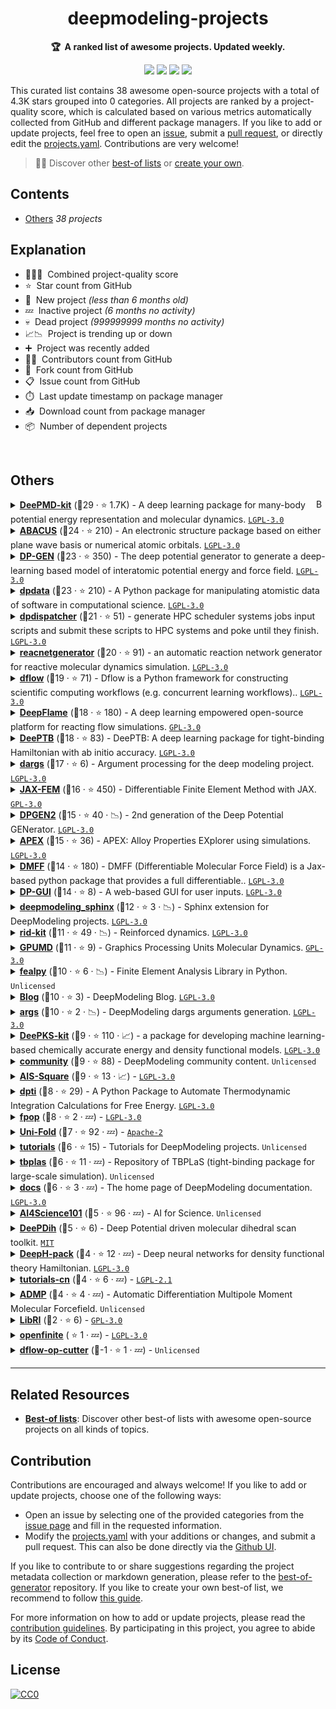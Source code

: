 <!-- markdownlint-disable -->
<h1 align="center">
    deepmodeling-projects
    <br>
</h1>

<p align="center">
    <strong>🏆&nbsp; A ranked list of awesome projects. Updated weekly.</strong>
</p>

<p align="center">
    <a href="https://best-of.org" title="Best-of Badge"><img src="http://bit.ly/3o3EHNN"></a>
    <a href="#Contents" title="Project Count"><img src="https://img.shields.io/badge/projects-38-blue.svg?color=5ac4bf"></a>
    <a href="#Contribution" title="Contributions are welcome"><img src="https://img.shields.io/badge/contributions-welcome-green.svg"></a>
    <a href="https://github.com/deepmodeling/deepmodeling-projects/releases" title="Best-of Updates"><img src="https://img.shields.io/github/release-date/deepmodeling/deepmodeling-projects?color=green&label=updated"></a>
</p>

This curated list contains 38 awesome open-source projects with a total of 4.3K stars grouped into 0 categories. All projects are ranked by a project-quality score, which is calculated based on various metrics automatically collected from GitHub and different package managers. If you like to add or update projects, feel free to open an [issue](https://github.com/deepmodeling/deepmodeling-projects/issues/new/choose), submit a [pull request](https://github.com/deepmodeling/deepmodeling-projects/pulls), or directly edit the [projects.yaml](https://github.com/deepmodeling/deepmodeling-projects/edit/main/projects.yaml). Contributions are very welcome!

> 🧙‍♂️  Discover other [best-of lists](https://best-of.org) or [create your own](https://github.com/best-of-lists/best-of/blob/main/create-best-of-list.md).

## Contents

- [Others](#others) _38 projects_

## Explanation
- 🥇🥈🥉&nbsp; Combined project-quality score
- ⭐️&nbsp; Star count from GitHub
- 🐣&nbsp; New project _(less than 6 months old)_
- 💤&nbsp; Inactive project _(6 months no activity)_
- 💀&nbsp; Dead project _(999999999 months no activity)_
- 📈📉&nbsp; Project is trending up or down
- ➕&nbsp; Project was recently added
- 👨‍💻&nbsp; Contributors count from GitHub
- 🔀&nbsp; Fork count from GitHub
- 📋&nbsp; Issue count from GitHub
- ⏱️&nbsp; Last update timestamp on package manager
- 📥&nbsp; Download count from package manager
- 📦&nbsp; Number of dependent projects

<br>

## Others

<a href="#contents"><img align="right" width="15" height="15" src="https://git.io/JtehR" alt="Back to top"></a>

<details><summary><b><a href="https://github.com/deepmodeling/deepmd-kit">DeePMD-kit</a></b> (🥇29 ·  ⭐ 1.7K) - A deep learning package for many-body potential energy representation and molecular dynamics. <code><a href="http://bit.ly/37RvQcA">LGPL-3.0</a></code></summary>

- [GitHub](https://github.com/deepmodeling/deepmd-kit) (👨‍💻 79 · 🔀 540 · 📥 57K · 📦 36 · 📋 900 - 9% open · ⏱️ 11.06.2025):

	```
	git clone https://github.com/deepmodeling/deepmd-kit
	```
- [PyPi](https://pypi.org/project/deepmd-kit) (📥 9.5K / month):
	```
	pip install deepmd-kit
	```
- [Conda](https://anaconda.org/conda-forge/deepmd-kit) (📥 2M · ⏱️ 11.06.2025):
	```
	conda install -c conda-forge deepmd-kit
	```
- [npm](https://www.npmjs.com/package/deepmd-kit) (📥 11 / month):
	```
	npm install deepmd-kit
	```
- [Docker Hub](https://hub.docker.com/r/deepmodeling/deepmd-kit) (📥 3.9K · ⭐ 1 · ⏱️ 12.06.2025):
	```
	docker pull deepmodeling/deepmd-kit
	```
</details>
<details><summary><b><a href="https://github.com/deepmodeling/abacus-develop">ABACUS</a></b> (🥇24 ·  ⭐ 210) - An electronic structure package based on either plane wave basis or numerical atomic orbitals. <code><a href="http://bit.ly/37RvQcA">LGPL-3.0</a></code></summary>

- [GitHub](https://github.com/deepmodeling/abacus-develop) (👨‍💻 130 · 🔀 150 · 📋 2.3K - 6% open · ⏱️ 31.07.2025):

	```
	git clone https://github.com/deepmodeling/abacus-develop
	```
- [Conda](https://anaconda.org/conda-forge/abacus) (📥 460K · ⏱️ 22.04.2025):
	```
	conda install -c conda-forge abacus
	```
</details>
<details><summary><b><a href="https://github.com/deepmodeling/dpgen">DP-GEN</a></b> (🥇23 ·  ⭐ 350) - The deep potential generator to generate a deep-learning based model of interatomic potential energy and force field. <code><a href="http://bit.ly/37RvQcA">LGPL-3.0</a></code></summary>

- [GitHub](https://github.com/deepmodeling/dpgen) (👨‍💻 69 · 🔀 180 · 📥 2K · 📦 8 · 📋 320 - 14% open · ⏱️ 21.02.2025):

	```
	git clone https://github.com/deepmodeling/dpgen
	```
- [PyPi](https://pypi.org/project/dpgen) (📥 600 / month):
	```
	pip install dpgen
	```
- [Conda](https://anaconda.org/conda-forge/dpgen) (📥 43K · ⏱️ 22.04.2025):
	```
	conda install -c conda-forge dpgen
	```
</details>
<details><summary><b><a href="https://github.com/deepmodeling/dpdata">dpdata</a></b> (🥇23 ·  ⭐ 210) - A Python package for manipulating atomistic data of software in computational science. <code><a href="http://bit.ly/37RvQcA">LGPL-3.0</a></code></summary>

- [GitHub](https://github.com/deepmodeling/dpdata) (👨‍💻 62 · 🔀 140 · 📦 140 · 📋 120 - 20% open · ⏱️ 20.03.2025):

	```
	git clone https://github.com/deepmodeling/dpdata
	```
- [PyPi](https://pypi.org/project/dpdata) (📥 16K / month):
	```
	pip install dpdata
	```
- [Conda](https://anaconda.org/conda-forge/dpdata) (📥 110K · ⏱️ 22.04.2025):
	```
	conda install -c conda-forge dpdata
	```
- [Docker Hub](https://hub.docker.com/r/dptechnology/dpdata) (📥 650 · ⏱️ 02.06.2023):
	```
	docker pull dptechnology/dpdata
	```
</details>
<details><summary><b><a href="https://github.com/deepmodeling/dpdispatcher">dpdispatcher</a></b> (🥈21 ·  ⭐ 51) - generate HPC scheduler systems jobs input scripts and submit these scripts to HPC systems and poke until they finish. <code><a href="http://bit.ly/37RvQcA">LGPL-3.0</a></code></summary>

- [GitHub](https://github.com/deepmodeling/dpdispatcher) (👨‍💻 46 · 🔀 55 · 📦 65 · 📋 87 - 24% open · ⏱️ 24.06.2025):

	```
	git clone https://github.com/deepmodeling/dpdispatcher
	```
- [PyPi](https://pypi.org/project/dpdispatcher) (📥 1.4K / month):
	```
	pip install dpdispatcher
	```
- [Conda](https://anaconda.org/conda-forge/dpdispatcher) (📥 31K · ⏱️ 03.06.2025):
	```
	conda install -c conda-forge dpdispatcher
	```
- [Docker Hub](https://hub.docker.com/r/dptechnology/dpdispatcher) (📥 130K · ⏱️ 02.06.2025):
	```
	docker pull dptechnology/dpdispatcher
	```
</details>
<details><summary><b><a href="https://github.com/deepmodeling/reacnetgenerator">reacnetgenerator</a></b> (🥈20 ·  ⭐ 91) - an automatic reaction network generator for reactive molecular dynamics simulation. <code><a href="http://bit.ly/37RvQcA">LGPL-3.0</a></code></summary>

- [GitHub](https://github.com/deepmodeling/reacnetgenerator) (👨‍💻 19 · 🔀 40 · 📦 3 · 📋 130 - 5% open · ⏱️ 20.06.2025):

	```
	git clone https://github.com/deepmodeling/reacnetgenerator
	```
- [PyPi](https://pypi.org/project/reacnetgenerator) (📥 2.5K / month):
	```
	pip install reacnetgenerator
	```
- [Conda](https://anaconda.org/conda-forge/reacnetgenerator) (📥 630K · ⏱️ 22.04.2025):
	```
	conda install -c conda-forge reacnetgenerator
	```
</details>
<details><summary><b><a href="https://github.com/deepmodeling/dflow">dflow</a></b> (🥈19 ·  ⭐ 71) - Dflow is a Python framework for constructing scientific computing workflows (e.g. concurrent learning workflows).. <code><a href="http://bit.ly/37RvQcA">LGPL-3.0</a></code></summary>

- [GitHub](https://github.com/deepmodeling/dflow) (👨‍💻 23 · 🔀 28 · 📋 36 - 38% open · ⏱️ 20.07.2025):

	```
	git clone https://github.com/deepmodeling/dflow
	```
- [PyPi](https://pypi.org/project/dflow):
	```
	pip install dflow
	```
- [Conda](https://anaconda.org/conda-forge/dflow):
	```
	conda install -c conda-forge dflow
	```
- [Docker Hub](https://hub.docker.com/r/dptechnology/dflow) (📥 13K · ⏱️ 20.07.2025):
	```
	docker pull dptechnology/dflow
	```
</details>
<details><summary><b><a href="https://github.com/deepmodeling/deepflame-dev">DeepFlame</a></b> (🥈18 ·  ⭐ 180) - A deep learning empowered open-source platform for reacting flow simulations. <code><a href="http://bit.ly/2M0xdwT">GPL-3.0</a></code></summary>

- [GitHub](https://github.com/deepmodeling/deepflame-dev) (👨‍💻 29 · 🔀 70 · 📋 51 - 41% open · ⏱️ 23.07.2025):

	```
	git clone https://github.com/deepmodeling/deepflame-dev
	```
</details>
<details><summary><b><a href="https://github.com/deepmodeling/DeePTB">DeePTB</a></b> (🥈18 ·  ⭐ 83) - DeePTB: A deep learning package for tight-binding Hamiltonian with ab initio accuracy. <code><a href="http://bit.ly/37RvQcA">LGPL-3.0</a></code></summary>

- [GitHub](https://github.com/deepmodeling/DeePTB) (👨‍💻 11 · 🔀 21 · 📦 4 · 📋 51 - 33% open · ⏱️ 20.07.2025):

	```
	git clone https://github.com/deepmodeling/DeePTB
	```
- [PyPi](https://pypi.org/project/dptb) (📥 170 / month):
	```
	pip install dptb
	```
</details>
<details><summary><b><a href="https://github.com/deepmodeling/dargs">dargs</a></b> (🥈17 ·  ⭐ 6) - Argument processing for the deep modeling project. <code><a href="http://bit.ly/37RvQcA">LGPL-3.0</a></code></summary>

- [GitHub](https://github.com/deepmodeling/dargs) (👨‍💻 7 · 🔀 3 · 📦 150 · 📋 9 - 22% open · ⏱️ 28.01.2025):

	```
	git clone https://github.com/deepmodeling/dargs
	```
- [PyPi](https://pypi.org/project/dargs) (📥 24K / month):
	```
	pip install dargs
	```
- [Conda](https://anaconda.org/conda-forge/dargs) (📥 50K · ⏱️ 22.04.2025):
	```
	conda install -c conda-forge dargs
	```
</details>
<details><summary><b><a href="https://github.com/deepmodeling/jax-fem">JAX-FEM</a></b> (🥈16 ·  ⭐ 450) - Differentiable Finite Element Method with JAX. <code><a href="http://bit.ly/2M0xdwT">GPL-3.0</a></code></summary>

- [GitHub](https://github.com/deepmodeling/jax-fem) (👨‍💻 10 · 🔀 75 · 📦 3 · 📋 56 - 55% open · ⏱️ 28.07.2025):

	```
	git clone https://github.com/deepmodeling/jax-fem
	```
- [PyPi](https://pypi.org/project/jax-fem) (📥 400 / month):
	```
	pip install jax-fem
	```
</details>
<details><summary><b><a href="https://github.com/deepmodeling/dpgen2">DPGEN2</a></b> (🥈15 ·  ⭐ 40 · 📉) - 2nd generation of the Deep Potential GENerator. <code><a href="http://bit.ly/37RvQcA">LGPL-3.0</a></code></summary>

- [GitHub](https://github.com/deepmodeling/dpgen2) (👨‍💻 16 · 🔀 34 · 📦 6 · 📋 35 - 34% open · ⏱️ 25.07.2025):

	```
	git clone https://github.com/deepmodeling/dpgen2
	```
- [PyPi](https://pypi.org/project/dpgen2) (📥 48 / month):
	```
	pip install dpgen2
	```
- [Docker Hub](https://hub.docker.com/r/dptechnology/dpgen2) (📥 4K · ⏱️ 25.07.2025):
	```
	docker pull dptechnology/dpgen2
	```
</details>
<details><summary><b><a href="https://github.com/deepmodeling/APEX">APEX</a></b> (🥈15 ·  ⭐ 36) - APEX: Alloy Properties EXplorer using simulations. <code><a href="http://bit.ly/37RvQcA">LGPL-3.0</a></code></summary>

- [GitHub](https://github.com/deepmodeling/APEX) (👨‍💻 7 · 🔀 22 · 📦 4 · 📋 9 - 11% open · ⏱️ 10.04.2025):

	```
	git clone https://github.com/deepmodeling/APEX
	```
- [PyPi](https://pypi.org/project/apex-flow) (📥 310 / month):
	```
	pip install apex-flow
	```
</details>
<details><summary><b><a href="https://github.com/deepmodeling/DMFF">DMFF</a></b> (🥈14 ·  ⭐ 180) - DMFF (Differentiable Molecular Force Field) is a Jax-based python package that provides a full differentiable.. <code><a href="http://bit.ly/37RvQcA">LGPL-3.0</a></code></summary>

- [GitHub](https://github.com/deepmodeling/DMFF) (👨‍💻 14 · 🔀 46 · 📋 28 - 39% open · ⏱️ 10.04.2025):

	```
	git clone https://github.com/deepmodeling/DMFF
	```
- [Conda](https://anaconda.org/conda-forge/dmff) (📥 2.3K · ⏱️ 22.04.2025):
	```
	conda install -c conda-forge dmff
	```
</details>
<details><summary><b><a href="https://github.com/deepmodeling/dpgui">DP-GUI</a></b> (🥈14 ·  ⭐ 8) - A web-based GUI for user inputs. <code><a href="http://bit.ly/37RvQcA">LGPL-3.0</a></code></summary>

- [GitHub](https://github.com/deepmodeling/dpgui) (👨‍💻 4 · 🔀 5 · 📦 13 · ⏱️ 13.03.2025):

	```
	git clone https://github.com/deepmodeling/dpgui
	```
- [PyPi](https://pypi.org/project/dpgui) (📥 11K / month):
	```
	pip install dpgui
	```
</details>
<details><summary><b><a href="https://github.com/deepmodeling/deepmodeling_sphinx">deepmodeling_sphinx</a></b> (🥉12 ·  ⭐ 3 · 📉) - Sphinx extension for DeepModeling projects. <code><a href="http://bit.ly/37RvQcA">LGPL-3.0</a></code></summary>

- [GitHub](https://github.com/deepmodeling/deepmodeling_sphinx) (👨‍💻 7 · 🔀 6 · ⏱️ 22.03.2025):

	```
	git clone https://github.com/deepmodeling/deepmodeling_sphinx
	```
- [PyPi](https://pypi.org/project/deepmodeling_sphinx) (📥 980 / month):
	```
	pip install deepmodeling_sphinx
	```
</details>
<details><summary><b><a href="https://github.com/deepmodeling/rid-kit">rid-kit</a></b> (🥉11 ·  ⭐ 49 · 📉) - Reinforced dynamics. <code><a href="http://bit.ly/37RvQcA">LGPL-3.0</a></code></summary>

- [GitHub](https://github.com/deepmodeling/rid-kit) (👨‍💻 14 · 🔀 23 · 📥 150 · 📦 2 · 📋 5 - 40% open · ⏱️ 31.03.2025):

	```
	git clone https://github.com/deepmodeling/rid-kit
	```
- [PyPi](https://pypi.org/project/rid-kit) (📥 17 / month):
	```
	pip install rid-kit
	```
</details>
<details><summary><b><a href="https://github.com/deepmodeling/GPUMD">GPUMD</a></b> (🥉11 ·  ⭐ 9) - Graphics Processing Units Molecular Dynamics. <code><a href="http://bit.ly/2M0xdwT">GPL-3.0</a></code></summary>

- [GitHub](https://github.com/deepmodeling/GPUMD) (👨‍💻 49 · ⏱️ 16.05.2025):

	```
	git clone https://github.com/deepmodeling/GPUMD
	```
</details>
<details><summary><b><a href="https://github.com/deepmodeling/fealpy">fealpy</a></b> (🥉10 ·  ⭐ 6 · 📉) - Finite Element Analysis Library in Python. <code>Unlicensed</code></summary>

- [GitHub](https://github.com/deepmodeling/fealpy) (👨‍💻 69 · 🔀 2 · ⏱️ 28.04.2025):

	```
	git clone https://github.com/deepmodeling/fealpy
	```
- [PyPi](https://pypi.org/project/fealpy) (📥 270 / month):
	```
	pip install fealpy
	```
</details>
<details><summary><b><a href="https://github.com/deepmodeling/blog">Blog</a></b> (🥉10 ·  ⭐ 3) - DeepModeling Blog. <code><a href="http://bit.ly/37RvQcA">LGPL-3.0</a></code></summary>

- [GitHub](https://github.com/deepmodeling/blog) (👨‍💻 10 · 🔀 9 · ⏱️ 28.07.2025):

	```
	git clone https://github.com/deepmodeling/blog
	```
</details>
<details><summary><b><a href="https://github.com/deepmodeling/args">args</a></b> (🥉10 ·  ⭐ 2 · 📉) - DeepModeling dargs arguments generation. <code><a href="http://bit.ly/37RvQcA">LGPL-3.0</a></code></summary>

- [GitHub](https://github.com/deepmodeling/args) (👨‍💻 3 · 🔀 2 · 📦 5 · ⏱️ 06.03.2025):

	```
	git clone https://github.com/deepmodeling/args
	```
- [npm](https://www.npmjs.com/package/@deepmodeling/args) (📥 130 / month):
	```
	npm install @deepmodeling/args
	```
</details>
<details><summary><b><a href="https://github.com/deepmodeling/deepks-kit">DeePKS-kit</a></b> (🥉9 ·  ⭐ 110 · 📈) - a package for developing machine learning-based chemically accurate energy and density functional models. <code><a href="http://bit.ly/37RvQcA">LGPL-3.0</a></code></summary>

- [GitHub](https://github.com/deepmodeling/deepks-kit) (👨‍💻 7 · 🔀 36 · 📋 30 - 43% open · ⏱️ 28.04.2025):

	```
	git clone https://github.com/deepmodeling/deepks-kit
	```
</details>
<details><summary><b><a href="https://github.com/deepmodeling/community">community</a></b> (🥉9 ·  ⭐ 88) - DeepModeling community content. <code>Unlicensed</code></summary>

- [GitHub](https://github.com/deepmodeling/community) (👨‍💻 19 · 🔀 23 · ⏱️ 12.06.2025):

	```
	git clone https://github.com/deepmodeling/community
	```
</details>
<details><summary><b><a href="https://github.com/deepmodeling/AIS-Square">AIS-Square</a></b> (🥉9 ·  ⭐ 13 · 📈) -  <code><a href="http://bit.ly/37RvQcA">LGPL-3.0</a></code></summary>

- [GitHub](https://github.com/deepmodeling/AIS-Square) (👨‍💻 8 · 🔀 8 · 📋 6 - 83% open · ⏱️ 30.07.2025):

	```
	git clone https://github.com/deepmodeling/AIS-Square
	```
</details>
<details><summary><b><a href="https://github.com/deepmodeling/dpti">dpti</a></b> (🥉8 ·  ⭐ 29) - A Python Package to Automate Thermodynamic Integration Calculations for Free Energy. <code><a href="http://bit.ly/37RvQcA">LGPL-3.0</a></code></summary>

- [GitHub](https://github.com/deepmodeling/dpti) (👨‍💻 17 · 🔀 19 · 📦 2 · 📋 10 - 90% open · ⏱️ 15.03.2025):

	```
	git clone https://github.com/deepmodeling/dpti
	```
- [PyPi](https://pypi.org/project/dpti) (📥 3 / month):
	```
	pip install dpti
	```
</details>
<details><summary><b><a href="https://github.com/deepmodeling/fpop">fpop</a></b> (🥉8 ·  ⭐ 2 · 💤) -  <code><a href="http://bit.ly/37RvQcA">LGPL-3.0</a></code></summary>

- [GitHub](https://github.com/deepmodeling/fpop) (👨‍💻 4 · 🔀 11 · 📦 15 · ⏱️ 01.07.2024):

	```
	git clone https://github.com/deepmodeling/fpop
	```
- [PyPi](https://pypi.org/project/fpop) (📥 250 / month):
	```
	pip install fpop
	```
</details>
<details><summary><b><a href="https://github.com/deepmodeling/Uni-Fold">Uni-Fold</a></b> (🥉7 ·  ⭐ 92 · 💤) -  <code><a href="http://bit.ly/3nYMfla">Apache-2</a></code></summary>

- [GitHub](https://github.com/deepmodeling/Uni-Fold) (👨‍💻 3 · 🔀 19 · ⏱️ 18.08.2022):

	```
	git clone https://github.com/deepmodeling/Uni-Fold
	```
- [Docker Hub](https://hub.docker.com/r/dptechnology/unifold) (📥 1.1K · ⏱️ 08.01.2024):
	```
	docker pull dptechnology/unifold
	```
</details>
<details><summary><b><a href="https://github.com/deepmodeling/tutorials">tutorials</a></b> (🥉6 ·  ⭐ 15) - Tutorials for DeepModeling projects. <code>Unlicensed</code></summary>

- [GitHub](https://github.com/deepmodeling/tutorials) (👨‍💻 11 · 🔀 23 · ⏱️ 03.04.2025):

	```
	git clone https://github.com/deepmodeling/tutorials
	```
</details>
<details><summary><b><a href="https://github.com/deepmodeling/tbplas">tbplas</a></b> (🥉6 ·  ⭐ 11 · 💤) - Repository of TBPLaS (tight-binding package for large-scale simulation). <code>Unlicensed</code></summary>

- [GitHub](https://github.com/deepmodeling/tbplas) (👨‍💻 10 · 🔀 5 · ⏱️ 17.01.2024):

	```
	git clone https://github.com/deepmodeling/tbplas
	```
</details>
<details><summary><b><a href="https://github.com/deepmodeling/docs">docs</a></b> (🥉6 ·  ⭐ 3 · 💤) - The home page of DeepModeling documentation. <code><a href="http://bit.ly/37RvQcA">LGPL-3.0</a></code></summary>

- [GitHub](https://github.com/deepmodeling/docs) (👨‍💻 8 · 🔀 7 · ⏱️ 28.10.2024):

	```
	git clone https://github.com/deepmodeling/docs
	```
</details>
<details><summary><b><a href="https://github.com/deepmodeling/AI4Science101">AI4Science101</a></b> (🥉5 ·  ⭐ 96 · 💤) - AI for Science. <code>Unlicensed</code></summary>

- [GitHub](https://github.com/deepmodeling/AI4Science101) (👨‍💻 5 · 🔀 15 · ⏱️ 04.09.2022):

	```
	git clone https://github.com/deepmodeling/AI4Science101
	```
</details>
<details><summary><b><a href="https://github.com/deepmodeling/DeePDih">DeePDih</a></b> (🥉5 ·  ⭐ 6) - Deep Potential driven molecular dihedral scan toolkit. <code><a href="http://bit.ly/34MBwT8">MIT</a></code></summary>

- [GitHub](https://github.com/deepmodeling/DeePDih) (🔀 3 · 📥 6 · ⏱️ 14.07.2025):

	```
	git clone https://github.com/deepmodeling/DeePDih
	```
</details>
<details><summary><b><a href="https://github.com/deepmodeling/DeepH-pack">DeepH-pack</a></b> (🥉4 ·  ⭐ 12 · 💤) - Deep neural networks for density functional theory Hamiltonian. <code><a href="http://bit.ly/37RvQcA">LGPL-3.0</a></code></summary>

- [GitHub](https://github.com/deepmodeling/DeepH-pack) (👨‍💻 6 · 🔀 6 · 📋 6 - 66% open · ⏱️ 28.12.2023):

	```
	git clone https://github.com/deepmodeling/DeepH-pack
	```
</details>
<details><summary><b><a href="https://github.com/deepmodeling/tutorials-cn">tutorials-cn</a></b> (🥉4 ·  ⭐ 6 · 💤) -  <code><a href="https://tldrlegal.com/search?q=LGPL-2.1">LGPL-2.1</a></code></summary>

- [GitHub](https://github.com/deepmodeling/tutorials-cn) (👨‍💻 4 · 🔀 7 · ⏱️ 29.12.2022):

	```
	git clone https://github.com/deepmodeling/tutorials-cn
	```
</details>
<details><summary><b><a href="https://github.com/deepmodeling/ADMP">ADMP</a></b> (🥉4 ·  ⭐ 4 · 💤) - Automatic Differentiation Multipole Moment Molecular Forcefield. <code>Unlicensed</code></summary>

- [GitHub](https://github.com/deepmodeling/ADMP) (👨‍💻 7 · 🔀 3 · ⏱️ 15.02.2022):

	```
	git clone https://github.com/deepmodeling/ADMP
	```
</details>
<details><summary><b><a href="https://github.com/deepmodeling/LibRI">LibRI</a></b> (🥉2 ·  ⭐ 6) -  <code><a href="http://bit.ly/2M0xdwT">GPL-3.0</a></code></summary>

- [GitHub](https://github.com/deepmodeling/LibRI) (👨‍💻 3 · 🔀 1 · 📋 3 - 66% open · ⏱️ 10.01.2025):

	```
	git clone https://github.com/deepmodeling/LibRI
	```
</details>
<details><summary><b><a href="https://github.com/deepmodeling/openfinite">openfinite</a></b> ( ⭐ 1 · 💤) -  <code><a href="http://bit.ly/37RvQcA">LGPL-3.0</a></code></summary>

- [GitHub](https://github.com/deepmodeling/openfinite) (👨‍💻 2 · 🔀 1 · ⏱️ 06.10.2021):

	```
	git clone https://github.com/deepmodeling/openfinite
	```
</details>
<details><summary><b><a href="https://github.com/deepmodeling/dflow-op-cutter">dflow-op-cutter</a></b> (🥉-1 ·  ⭐ 1 · 💤) -  <code>Unlicensed</code></summary>

- [GitHub](https://github.com/deepmodeling/dflow-op-cutter) (👨‍💻 2 · 🔀 2 · ⏱️ 06.07.2022):

	```
	git clone https://github.com/deepmodeling/dflow-op-cutter
	```
</details>

---

## Related Resources

- [**Best-of lists**](https://best-of.org): Discover other best-of lists with awesome open-source projects on all kinds of topics.

## Contribution

Contributions are encouraged and always welcome! If you like to add or update projects, choose one of the following ways:

- Open an issue by selecting one of the provided categories from the [issue page](https://github.com/deepmodeling/deepmodeling-projects/issues/new/choose) and fill in the requested information.
- Modify the [projects.yaml](https://github.com/deepmodeling/deepmodeling-projects/blob/main/projects.yaml) with your additions or changes, and submit a pull request. This can also be done directly via the [Github UI](https://github.com/deepmodeling/deepmodeling-projects/edit/main/projects.yaml).

If you like to contribute to or share suggestions regarding the project metadata collection or markdown generation, please refer to the [best-of-generator](https://github.com/best-of-lists/best-of-generator) repository. If you like to create your own best-of list, we recommend to follow [this guide](https://github.com/best-of-lists/best-of/blob/main/create-best-of-list.md).

For more information on how to add or update projects, please read the [contribution guidelines](https://github.com/deepmodeling/deepmodeling-projects/blob/main/CONTRIBUTING.md). By participating in this project, you agree to abide by its [Code of Conduct](https://github.com/deepmodeling/deepmodeling-projects/blob/main/.github/CODE_OF_CONDUCT.md).

## License

[![CC0](https://mirrors.creativecommons.org/presskit/buttons/88x31/svg/by-sa.svg)](https://creativecommons.org/licenses/by-sa/4.0/)
